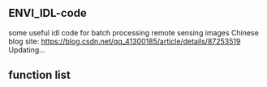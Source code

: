 ## ENVI_IDL-code
some useful idl code for batch processing remote sensing images
Chinese blog site: https://blog.csdn.net/qq_41300185/article/details/87253519
Updating...

## function list

